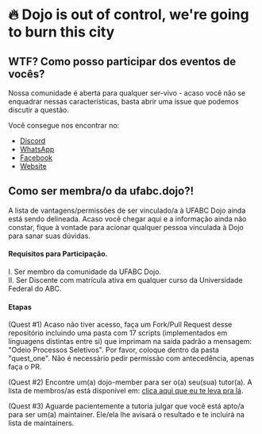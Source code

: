 # :fire: Dojo is out of control, we're going to burn this city 

## WTF? Como posso participar dos eventos de vocês?

Nossa comunidade é aberta para qualquer ser-vivo - acaso você não se enquadrar nessas características, basta abrir uma issue que podemos discutir a questão.

Você consegue nos encontrar no:

- [Discord](https://discord.gg/BMzWSnF) </br>
- [WhatsApp](https://chat.whatsapp.com/LlBSqXruJMTIbghfIOrS24) </br>
- [Facebook](http://www.facebook.com/ufabcdojo/) </br>
- [Website](http://ufabcdojo.me) </br>

## Como ser membra/o da ufabc.dojo?! 

A lista de vantagens/permissões de ser vinculado/a à UFABC Dojo ainda está sendo delineada. Acaso você chegar aqui e a informação ainda não constar, fique à vontade para acionar qualquer pessoa vinculada à Dojo para sanar suas dúvidas.

#### Requisitos para Participação.

I. Ser membro da comunidade da UFABC Dojo. </br>
II. Ser Discente com matrícula ativa em qualquer curso da Universidade Federal do ABC.

#### Etapas

(Quest #1) Acaso não tiver acesso, faça um Fork/Pull Request desse repositório incluindo uma pasta com 17 scripts (implementados em linguagens distintas entre si) que imprimam na saída padrão a mensagem: "Odeio Processos Seletivos". Por favor, coloque dentro da pasta "quest_one". Não é necessário pedir permissão com antecedência, apenas faça o PR. 

(Quest #2) Encontre um(a) dojo-member para ser o(a) seu(sua) tutor(a). A lista de membros/as está disponível em: [clica aqui que eu te leva pra lá](https://github.com/ufabc-dojo/welcome/blob/master/MAINTAINERS.md).

(Quest #3) Aguarde pacientemente a tutoria julgar que você está apto/a para ser um(a) maintainer. Ele/ela lhe avisará o resultado e te incluirá na lista de maintainers.
